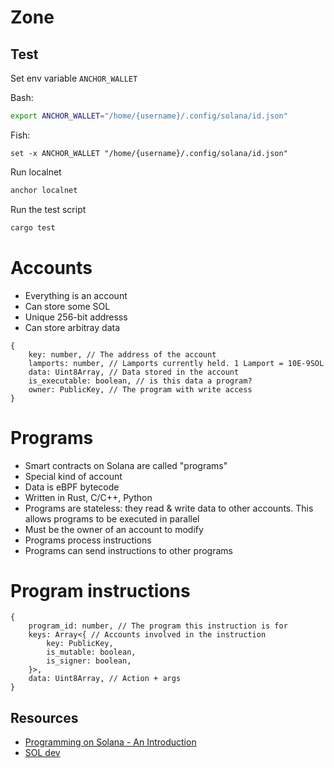 # Zone

## Test

Set env variable `ANCHOR_WALLET`

Bash:

```bash
export ANCHOR_WALLET="/home/{username}/.config/solana/id.json"
```

Fish:

```fish
set -x ANCHOR_WALLET "/home/{username}/.config/solana/id.json"
```

Run localnet

```bash
anchor localnet
```

Run the test script

```bash
cargo test
```

# Accounts
- Everything is an account
- Can store some SOL
- Unique 256-bit addresss 
- Can store arbitray data

```
{
    key: number, // The address of the account
    lamports: number, // Lamports currently held. 1 Lamport = 10E-9SOL
    data: Uint8Array, // Data stored in the account
    is_executable: boolean, // is this data a program?
    owner: PublicKey, // The program with write access
}
```

# Programs
- Smart contracts on Solana are called "programs"
- Special kind of account
- Data is eBPF bytecode
- Written in Rust, C/C++, Python
- Programs are stateless: they read & write data to other accounts. This allows programs to be executed in parallel
- Must be the owner of an account to modify
- Programs process instructions
- Programs can send instructions to other programs

# Program instructions

```
{
    program_id: number, // The program this instruction is for
    keys: Array<{ // Accounts involved in the instruction
        key: PublicKey,
        is_mutable: boolean,
        is_signer: boolean,
    }>,
    data: Uint8Array, // Action + args
}
```

## Resources
- [Programming on Solana - An Introduction](https://paulx.dev/blog/2021/01/14/programming-on-solana-an-introduction/)
- [SOL dev](https://www.soldev.app/)

